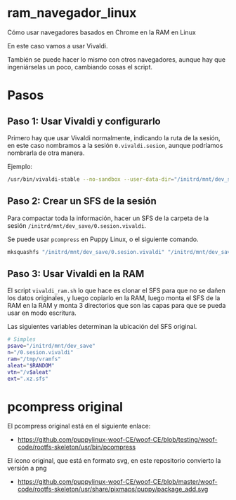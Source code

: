 # ram_navegador_linux
Cómo usar navegadores basados en Chrome en la RAM en Linux

En este caso vamos a usar Vivaldi.

También se puede hacer lo mismo con otros navegadores, aunque hay que ingeniárselas un poco, cambiando cosas el script.

# Pasos

## Paso 1: Usar Vivaldi y configurarlo
Primero hay que usar Vivaldi normalmente, indicando la ruta de la sesión, en este caso nombramos a la sesión `0.vivaldi.sesion`, aunque podríamos nombrarla de otra manera.

Ejemplo:
```sh
/usr/bin/vivaldi-stable --no-sandbox --user-data-dir="/initrd/mnt/dev_save/0.sesion.vivaldi" $@
```

## Paso 2: Crear un SFS de la sesión
Para compactar toda la información, hacer un SFS de la carpeta de la sesión `/initrd/mnt/dev_save/0.sesion.vivaldi`.

Se puede usar `pcompress` en Puppy Linux, o el siguiente comando.

```sh
mksquashfs "/initrd/mnt/dev_save/0.sesion.vivaldi" "/initrd/mnt/dev_save/0.sesion.vivaldi.sfs" -no-strip -noappend -comp xz -b 1M -Xbcj ia64
```

## Paso 3: Usar Vivaldi en la RAM
El script `vivaldi_ram.sh` lo que hace es clonar el SFS para que no se dañen los datos originales, y luego copiarlo en la RAM, luego monta el SFS de la RAM en la RAM y monta 3 directorios que son las capas para que se pueda usar en modo escritura.

Las siguientes variables determinan la ubicación del SFS original.
```sh
# Simples
psave="/initrd/mnt/dev_save"
n="/0.sesion.vivaldi"
ram="/tmp/vramfs"
aleat="$RANDOM"
vtn="/v$aleat"
ext=".xz.sfs"
```

# pcompress original

El pcompress original está en el siguiente enlace:
 - https://github.com/puppylinux-woof-CE/woof-CE/blob/testing/woof-code/rootfs-skeleton/usr/bin/pcompress

El ícono original, que está en formato svg, en este repositorio convierto la versión a png
 - https://github.com/puppylinux-woof-CE/woof-CE/blob/master/woof-code/rootfs-skeleton/usr/share/pixmaps/puppy/package_add.svg
